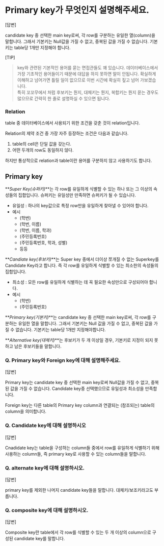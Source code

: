 # Primary key가 무엇인지 설명해주세요.

[답변]

candidate key 중 선택한 main key로써, 각 row를 구분하는 유일한 열(column)을 말합니다. 그래서 기본키는 Null값을 가질 수 없고, 중복된 값을 가질 수 없습니다. 기본키는 table당 1개만 지정해야 합니다.

[TIP]

> key와 관련된 기본적인 용어를 묻는 면접관들도 꽤 있습니다. 데이터베이스에서 가장 기초적인 용어들이기 때문에 대답을 하지 못하면 말이 안됩니다. 확실하게 이해하고 넘어가면 틀릴 일이 없으므로 이번 시간에 확실히 짚고 넘어 가보겠습니다.<br>
> 특히 꼬꼬무에서 처럼 후보키는 뭔지, 대체키는 뭔지, 복합키는 뭔지 묻는 경우도 많으므로 간략히 한 줄로 설명하실 수 있으면 됩니다.

### Relation

table 중 데이터베이스에서 사용되기 위한 조건을 갖춘 것이 relation입니다.

Relation의 제약 조건 중 가장 자주 등장하는 조건은 다음과 같습니다.

1. table의 cell은 단일 값을 갖는다.
2. 어떤 두개의 row도 동일하지 않다.

하지만 통상적으로 relation과 table이란 용어를 구분하지 않고 사용하기도 합니다.

## Primary key

**_Super Key(슈퍼키)_**는 각 row를 유일하게 식별할 수 있는 하나 또는 그 이상의 속성들의 집합입니다. 슈퍼키는 유일성만 만족하면 슈퍼키가 될 수 있습니다.

-   유일성 : 하나의 key값으로 특정 row만을 유일하게 찾아낼 수 있어야 합니다.
-   예시
    -   (학번)
    -   (학번, 이름)
    -   (학번, 이름, 학과)
    -   (주민등록번호)
    -   (주민등록번호, 학과, 성별)
    -   등등

**_Candiate key(후보키)_**는 Super key 중에서 더이상 쪼개질 수 없는 Superkey를 Candidate Key라고 합니다. 즉 각 row를 유일하게 식별할 수 있는 최소한의 속성들의 집합입니다.

-   최소성 : 모든 row를 유일하게 식별하는 데 꼭 필요한 속성만으로 구성되어야 합니다.
-   예시
    -   (학번)
    -   (주민등록번호)

**_Primary key(기본키)_**는 candidate key 중 선택한 main key로써, 각 row를 구분하는 유일한 열을 말합니다. 그래서 기본키는 Null 값을 가질 수 없고, 중복된 값을 가질 수 없습니다. 기본키는 table당 1개만 지정해야합니다.

**_Alternative key(대체키)_**는 후보키가 두 개 이상일 경우, 기본키로 지정이 되지 못하고 남은 후보키들을 말합니다.

### Q. Primary key와 Foreign key에 대해 설명해주세요.

[답변]

Primary key는 candidate key 중 선택한 main key로써 Null값을 가질 수 없고, 중복된 값을 가질 수 없습니다. Candidate key중 선택했으므로 유일성과 최소성을 만족합니다.

Foreign key는 다른 table의 Primary key column과 연결되는 (참조되는) table의 column을 의미합니다.

### Q. Candidate key에 대해 설명하시오

[답변]

Cnadidate key는 table을 구성하는 column들 중에서 row를 유일하게 식별하기 위해 사용하는 column들, 즉 primary key로 사용할 수 있는 column들을 말합니다.

### Q. alternate key에 대해 설명하시오.

[답변]

primary key를 제외한 나머지 candidate key들을 말합니다. 대체키/보조키라고도 부릅니다.

### Q. composite key에 대해 설명하시오.

[답변]

Composite key란 table에서 각 row를 식별할 수 있는 두 개 이상의 column으로 구성된 candidate key를 말합니다.
